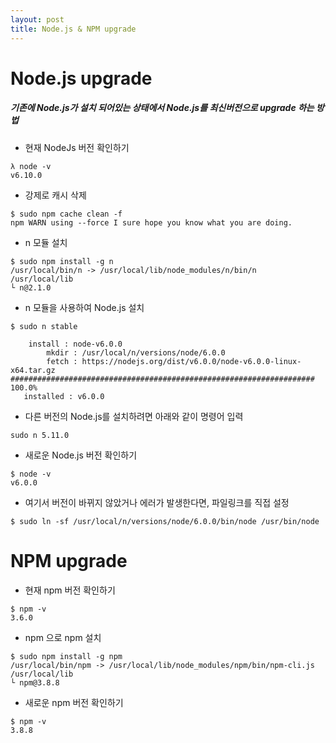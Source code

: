 ```yaml
---
layout: post
title: Node.js & NPM upgrade
---
```


# Node.js upgrade

##### 기존에 Node.js가 설치 되어있는 상태에서 Node.js를 최신버전으로 upgrade 하는 방법

 - 현재 NodeJs 버전 확인하기
 ```
 λ node -v
 v6.10.0
 ```
 - 강제로 캐시 삭제
 ```
 $ sudo npm cache clean -f 
 npm WARN using --force I sure hope you know what you are doing.
 ```
 - n 모듈 설치
 ```
 $ sudo npm install -g n
 /usr/local/bin/n -> /usr/local/lib/node_modules/n/bin/n
 /usr/local/lib
 └ n@2.1.0
 ```
 - n 모듈을 사용하여 Node.js 설치
 ```
 $ sudo n stable
  
     install : node-v6.0.0
         mkdir : /usr/local/n/versions/node/6.0.0
         fetch : https://nodejs.org/dist/v6.0.0/node-v6.0.0-linux-x64.tar.gz
 #################################################################### 100.0%
    installed : v6.0.0
 ```
 - 다른 버전의 Node.js를 설치하려면 아래와 같이 명령어 입력
 ```
 sudo n 5.11.0
 ```
 - 새로운 Node.js 버전 확인하기
 ```
 $ node -v
 v6.0.0
 ```
 - 여기서 버전이 바뀌지 않았거나 에러가 발생한다면, 파일링크를 직접 설정
 ```
 $ sudo ln -sf /usr/local/n/versions/node/6.0.0/bin/node /usr/bin/node
 ```

# NPM upgrade

 - 현재 npm 버전 확인하기
 ```
 $ npm -v
 3.6.0
 ```
 - npm 으로 npm 설치
 ```
 $ sudo npm install -g npm 
 /usr/local/bin/npm -> /usr/local/lib/node_modules/npm/bin/npm-cli.js 
 /usr/local/lib
 └ npm@3.8.8
 ```
 - 새로운 npm 버전 확인하기
 ```
 $ npm -v
 3.8.8
 ```

